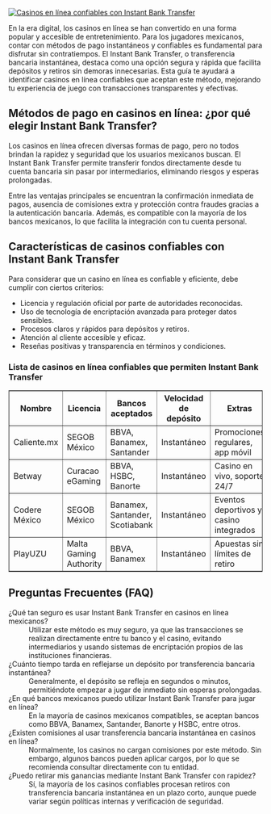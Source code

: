 [![Casinos en línea confiables con Instant Bank Transfer](https://123-caf.pages.dev/gitsignup.png)](https://vrmoo.ru/Bt82HjjY)

<p>En la era digital, los casinos en línea se han convertido en una forma popular y accesible de entretenimiento. Para los jugadores mexicanos, contar con métodos de pago instantáneos y confiables es fundamental para disfrutar sin contratiempos. El Instant Bank Transfer, o transferencia bancaria instantánea, destaca como una opción segura y rápida que facilita depósitos y retiros sin demoras innecesarias. Esta guía te ayudará a identificar casinos en línea confiables que aceptan este método, mejorando tu experiencia de juego con transacciones transparentes y efectivas.</p>  <h2>Métodos de pago en casinos en línea: ¿por qué elegir Instant Bank Transfer?</h2> <p>Los casinos en línea ofrecen diversas formas de pago, pero no todos brindan la rapidez y seguridad que los usuarios mexicanos buscan. El Instant Bank Transfer permite transferir fondos directamente desde tu cuenta bancaria sin pasar por intermediarios, eliminando riesgos y esperas prolongadas.</p> <p>Entre las ventajas principales se encuentran la confirmación inmediata de pagos, ausencia de comisiones extra y protección contra fraudes gracias a la autenticación bancaria. Además, es compatible con la mayoría de los bancos mexicanos, lo que facilita la integración con tu cuenta personal.</p>  <h2>Características de casinos confiables con Instant Bank Transfer</h2> <p>Para considerar que un casino en línea es confiable y eficiente, debe cumplir con ciertos criterios:</p> <ul> <li>Licencia y regulación oficial por parte de autoridades reconocidas.</li> <li>Uso de tecnología de encriptación avanzada para proteger datos sensibles.</li> <li>Procesos claros y rápidos para depósitos y retiros.</li> <li>Atención al cliente accesible y eficaz.</li> <li>Reseñas positivas y transparencia en términos y condiciones.</li> </ul>  <h3>Lista de casinos en línea confiables que permiten Instant Bank Transfer</h3> <table border="1" cellpadding="5" cellspacing="0"> <thead> <tr> <th>Nombre</th> <th>Licencia</th> <th>Bancos aceptados</th> <th>Velocidad de depósito</th> <th>Extras</th> </tr> </thead> <tbody> <tr> <td>Caliente.mx</td> <td>SEGOB México</td> <td>BBVA, Banamex, Santander</td> <td>Instantáneo</td> <td>Promociones regulares, app móvil</td> </tr> <tr> <td>Betway</td> <td>Curacao eGaming</td> <td>BBVA, HSBC, Banorte</td> <td>Instantáneo</td> <td>Casino en vivo, soporte 24/7</td> </tr> <tr> <td>Codere México</td> <td>SEGOB México</td> <td>Banamex, Santander, Scotiabank</td> <td>Instantáneo</td> <td>Eventos deportivos y casino integrados</td> </tr> <tr> <td>PlayUZU</td> <td>Malta Gaming Authority</td> <td>BBVA, Banamex</td> <td>Instantáneo</td> <td>Apuestas sin límites de retiro</td> </tr> </tbody> </table>  <h2>Preguntas Frecuentes (FAQ)</h2> <dl> <dt>¿Qué tan seguro es usar Instant Bank Transfer en casinos en línea mexicanos?</dt> <dd>Utilizar este método es muy seguro, ya que las transacciones se realizan directamente entre tu banco y el casino, evitando intermediarios y usando sistemas de encriptación propios de las instituciones financieras.</dd>  <dt>¿Cuánto tiempo tarda en reflejarse un depósito por transferencia bancaria instantánea?</dt> <dd>Generalmente, el depósito se refleja en segundos o minutos, permitiéndote empezar a jugar de inmediato sin esperas prolongadas.</dd>  <dt>¿En qué bancos mexicanos puedo utilizar Instant Bank Transfer para jugar en línea?</dt> <dd>En la mayoría de casinos mexicanos compatibles, se aceptan bancos como BBVA, Banamex, Santander, Banorte y HSBC, entre otros.</dd>  <dt>¿Existen comisiones al usar transferencia bancaria instantánea en casinos en línea?</dt> <dd>Normalmente, los casinos no cargan comisiones por este método. Sin embargo, algunos bancos pueden aplicar cargos, por lo que se recomienda consultar directamente con tu entidad.</dd>  <dt>¿Puedo retirar mis ganancias mediante Instant Bank Transfer con rapidez?</dt> <dd>Sí, la mayoría de los casinos confiables procesan retiros con transferencia bancaria instantánea en un plazo corto, aunque puede variar según políticas internas y verificación de seguridad.</dd> </dl>